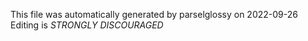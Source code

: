 This file was automatically generated by parselglossy on 2022-09-26
Editing is *STRONGLY DISCOURAGED*

